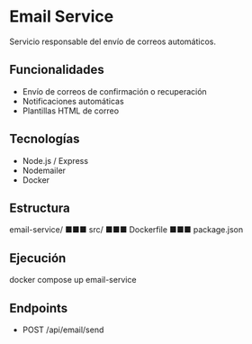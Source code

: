 # Email Service
Servicio responsable del envío de correos automáticos.
## Funcionalidades
- Envío de correos de confirmación o recuperación
- Notificaciones automáticas
- Plantillas HTML de correo
## Tecnologías
- Node.js / Express
- Nodemailer
- Docker
## Estructura
email-service/
■■■ src/
■■■ Dockerfile
■■■ package.json
## Ejecución
docker compose up email-service
## Endpoints
- POST /api/email/send